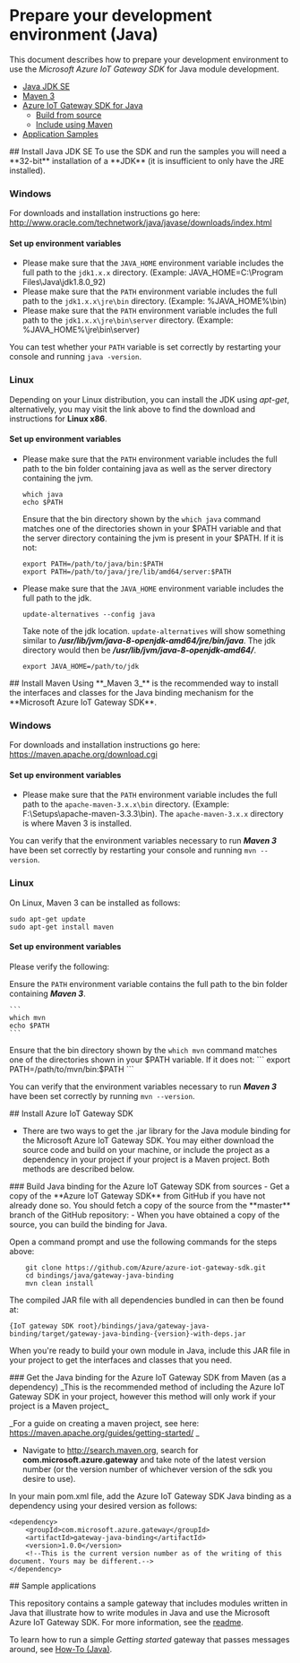 # Prepare your development environment (Java)

This document describes how to prepare your development environment to use the *Microsoft Azure IoT Gateway SDK* for Java module development.

- [Java JDK SE](#installjava)
- [Maven 3](#installmaven)
- [Azure IoT Gateway SDK for Java](#installgw)
	- [Build from source](#installgwsource)
	- [Include using Maven](#installgwmaven)
- [Application Samples](#samplecode)

<a name="installjava"/>
## Install Java JDK SE
To use the SDK and run the samples you will need a **32-bit** installation of a **JDK** (it is insufficient to only have the JRE installed).

### Windows
For downloads and installation instructions go here: http://www.oracle.com/technetwork/java/javase/downloads/index.html

#### Set up environment variables
- Please make sure that the `JAVA_HOME` environment variable includes the full path to the `jdk1.x.x` directory. (Example: JAVA_HOME=C:\\Program Files\\Java\\jdk1.8.0_92)
- Please make sure that the `PATH` environment variable includes the full path to the `jdk1.x.x\jre\bin` directory. (Example: %JAVA_HOME%\\bin)
- Please make sure that the `PATH` environment variable includes the full path to the `jdk1.x.x\jre\bin\server` directory. (Example: %JAVA_HOME%\\jre\\bin\\server)

You can test whether your `PATH` variable is set correctly by restarting your console and running `java -version`.

### Linux
Depending on your Linux distribution, you can install the JDK using *apt-get*, alternatively, you may visit the link above to find the download and instructions for **Linux x86**.

#### Set up environment variables
- Please make sure that the `PATH` environment variable includes the full path to the bin folder containing java as well as the server directory containing the jvm.

	```
	which java
	echo $PATH
	```
	Ensure that the bin directory shown by the ```which java``` command matches one of the directories shown in your $PATH variable and that the server directory containing the jvm is present in your $PATH.
	If it is not:
	```
	export PATH=/path/to/java/bin:$PATH
    export PATH=/path/to/java/jre/lib/amd64/server:$PATH
	```

- Please make sure that the `JAVA_HOME` environment variable includes the full path to the jdk.

	```
	update-alternatives --config java
	```
	Take note of the jdk location. ```update-alternatives``` will show something similar to ***/usr/lib/jvm/java-8-openjdk-amd64/jre/bin/java***. The jdk directory would then be ***/usr/lib/jvm/java-8-openjdk-amd64/***.

	```
	export JAVA_HOME=/path/to/jdk
	```


<a name="installmaven"/>
## Install Maven
Using **_Maven 3_** is the recommended way to install the interfaces and classes for the Java binding mechanism for the **Microsoft Azure IoT Gateway SDK**.

### Windows
For downloads and installation instructions go here: https://maven.apache.org/download.cgi

#### Set up environment variables
- Please make sure that the `PATH` environment variable includes the full path to the `apache-maven-3.x.x\bin` directory. (Example: F:\\Setups\\apache-maven-3.3.3\\bin). The `apache-maven-3.x.x` directory is where Maven 3 is installed.

You can verify that the environment variables necessary to run **_Maven 3_** have been set correctly by restarting your console and running `mvn --version`.

### Linux
On Linux, Maven 3 can be installed as follows:

```
sudo apt-get update
sudo apt-get install maven
```

#### Set up environment variables

Please verify the following:

Ensure the `PATH` environment variable contains the full path to the bin folder containing **_Maven 3_**.

	```
	which mvn
	echo $PATH
	```
Ensure that the bin directory shown by the ```which mvn``` command matches one of the directories shown in your $PATH variable.
	If it does not:
	```
	export PATH=/path/to/mvn/bin:$PATH
	```

You can verify that the environment variables necessary to run **_Maven 3_** have been set correctly by running `mvn --version`.

<a name="installgw"/>
## Install Azure IoT Gateway SDK

- There are two ways to get the .jar library for the Java module binding for the Microsoft Azure IoT Gateway SDK. You may either download the source code and build on your machine, or include the project as a dependency in your project if your project is a Maven project. Both methods are described below.

<a name="installgwsource">
### Build Java binding for the Azure IoT Gateway SDK from sources
- Get a copy of the **Azure IoT Gateway SDK** from GitHub if you have not already done so. You should fetch a copy of the source from the **master** branch of the GitHub repository: <https://github.com/Azure/azure-iot-gateway-sdk>
- When you have obtained a copy of the source, you can build the binding for Java.

Open a command prompt and use the following commands for the steps above:

```
	git clone https://github.com/Azure/azure-iot-gateway-sdk.git
	cd bindings/java/gateway-java-binding
	mvn clean install
```

The compiled JAR file with all dependencies bundled in can then be found at:

```
{IoT gateway SDK root}/bindings/java/gateway-java-binding/target/gateway-java-binding-{version}-with-deps.jar
```

When you're ready to build your own module in Java, include this JAR file in your project to get the interfaces and classes that you need.

<a name="installgwmaven">
### Get the Java binding for the Azure IoT Gateway SDK from Maven (as a dependency)
_This is the recommended method of including the Azure IoT Gateway SDK in your project, however this method will only work if your project is a Maven project_

_For a guide on creating a maven project, see here: https://maven.apache.org/guides/getting-started/ _

- Navigate to http://search.maven.org, search for **com.microsoft.azure.gateway** and take note of the latest version number (or the version number of whichever version of the sdk you desire to use).

In your main pom.xml file, add the Azure IoT Gateway SDK Java binding as a dependency using your desired version as follows:
```
<dependency>
    <groupId>com.microsoft.azure.gateway</groupId>
    <artifactId>gateway-java-binding</artifactId>
    <version>1.0.0</version>
	<!--This is the current version number as of the writing of this document. Yours may be different.-->
</dependency>
```

<a name="samplecode">
## Sample applications

This repository contains a sample gateway that includes modules written in Java that illustrate how to write modules in Java and use the Microsoft Azure IoT Gateway SDK. For more information, see the [readme][readme].

To learn how to run a simple *Getting started* gateway that passes messages around, see [How-To (Java)][lnk-getstarted].

[readme]: ../README.md
[lnk-getstarted]: java_how_to.md
